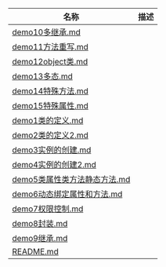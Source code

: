 | 名称 | 描述 |
| - | - |
| [demo10多继承.md](demo10多继承.md) | |
| [demo11方法重写.md](demo11方法重写.md) | |
| [demo12object类.md](demo12object类.md) | |
| [demo13多态.md](demo13多态.md) | |
| [demo14特殊方法.md](demo14特殊方法.md) | |
| [demo15特殊属性.md](demo15特殊属性.md) | |
| [demo1类的定义.md](demo1类的定义.md) | |
| [demo2类的定义2.md](demo2类的定义2.md) | |
| [demo3实例的创建.md](demo3实例的创建.md) | |
| [demo4实例的创建2.md](demo4实例的创建2.md) | |
| [demo5类属性类方法静态方法.md](demo5类属性类方法静态方法.md) | |
| [demo6动态绑定属性和方法.md](demo6动态绑定属性和方法.md) | |
| [demo7权限控制.md](demo7权限控制.md) | |
| [demo8封装.md](demo8封装.md) | |
| [demo9继承.md](demo9继承.md) | |
| [README.md](README.md) | |
